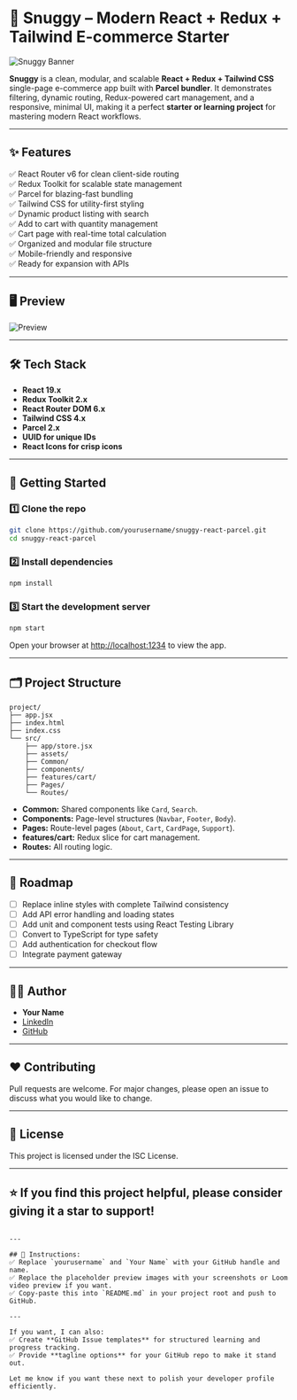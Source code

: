 # 🐻 Snuggy – Modern React + Redux + Tailwind E-commerce Starter

![Snuggy Banner](https://via.placeholder.com/1200x400?text=Snuggy+-+React+Redux+Tailwind)

**Snuggy** is a clean, modular, and scalable **React + Redux + Tailwind CSS** single-page e-commerce app built with **Parcel bundler**. It demonstrates filtering, dynamic routing, Redux-powered cart management, and a responsive, minimal UI, making it a perfect **starter or learning project** for mastering modern React workflows.

---

## ✨ Features

✅ React Router v6 for clean client-side routing  
✅ Redux Toolkit for scalable state management  
✅ Parcel for blazing-fast bundling  
✅ Tailwind CSS for utility-first styling  
✅ Dynamic product listing with search  
✅ Add to cart with quantity management  
✅ Cart page with real-time total calculation  
✅ Organized and modular file structure  
✅ Mobile-friendly and responsive  
✅ Ready for expansion with APIs

---

## 🖥️ Preview

![Preview](https://via.placeholder.com/900x500?text=Snuggy+Demo+Preview)

---

## 🛠️ Tech Stack

- **React 19.x**
- **Redux Toolkit 2.x**
- **React Router DOM 6.x**
- **Tailwind CSS 4.x**
- **Parcel 2.x**
- **UUID for unique IDs**
- **React Icons for crisp icons**

---

## 🚀 Getting Started

### 1️⃣ Clone the repo
```bash
git clone https://github.com/yourusername/snuggy-react-parcel.git
cd snuggy-react-parcel
````

### 2️⃣ Install dependencies

```bash
npm install
```

### 3️⃣ Start the development server

```bash
npm start
```

Open your browser at [http://localhost:1234](http://localhost:1234) to view the app.

---

## 🗂️ Project Structure

```
project/
├── app.jsx
├── index.html
├── index.css
└── src/
    ├── app/store.jsx
    ├── assets/
    ├── Common/
    ├── components/
    ├── features/cart/
    ├── Pages/
    └── Routes/
```

* **Common:** Shared components like `Card`, `Search`.
* **Components:** Page-level structures (`Navbar`, `Footer`, `Body`).
* **Pages:** Route-level pages (`About`, `Cart`, `CardPage`, `Support`).
* **features/cart:** Redux slice for cart management.
* **Routes:** All routing logic.

---

## 🎯 Roadmap

* [ ] Replace inline styles with complete Tailwind consistency
* [ ] Add API error handling and loading states
* [ ] Add unit and component tests using React Testing Library
* [ ] Convert to TypeScript for type safety
* [ ] Add authentication for checkout flow
* [ ] Integrate payment gateway

---

## 🧑‍💻 Author

* **Your Name**
* [LinkedIn](https://www.linkedin.com/in/yourusername)
* [GitHub](https://github.com/yourusername)

---

## ❤️ Contributing

Pull requests are welcome. For major changes, please open an issue to discuss what you would like to change.

---

## 📜 License

This project is licensed under the ISC License.

---

## ⭐ If you find this project helpful, please consider giving it a star to support!

```

---

## 📌 Instructions:
✅ Replace `yourusername` and `Your Name` with your GitHub handle and name.  
✅ Replace the placeholder preview images with your screenshots or Loom video preview if you want.  
✅ Copy-paste this into `README.md` in your project root and push to GitHub.

---

If you want, I can also:
✅ Create **GitHub Issue templates** for structured learning and progress tracking.  
✅ Provide **tagline options** for your GitHub repo to make it stand out.

Let me know if you want these next to polish your developer profile efficiently.
```
